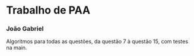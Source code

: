 # Trabalho de PAA
### João Gabriel

Algoritmos para todas as questões, da questão 7 à questão 15, com testes na main.
